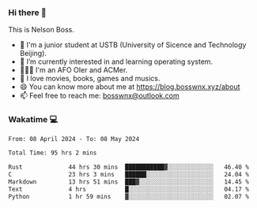 ### Hi there 👋

<!--
**bosswnx/bosswnx** is a ✨ _special_ ✨ repository because its `README.md` (this file) appears on your GitHub profile.

Here are some ideas to get you started:

- 🔭 I’m currently working on ...
- 🌱 I’m currently learning ...
- 👯 I’m looking to collaborate on ...
- 🤔 I’m looking for help with ...
- 💬 Ask me about ...
- 📫 How to reach me: ...
- 😄 Pronouns: ...
- ⚡ Fun fact: ...
-->

This is Nelson Boss.

- 🏫 I'm a junior student at USTB (University of Sicence and Technology Beijing).
- 🌱 I’m currently interested in and learning operating system.
- 🧑🏻‍💻 I'm an AFO OIer and ACMer.
- 🥰 I love movies, books, games and musics.
- 😄 You can know more about me at https://blog.bosswnx.xyz/about
- 📫 Feel free to reach me: bosswnx@outlook.com

### Wakatime 💻

<!--START_SECTION:waka-->

```txt
From: 08 April 2024 - To: 08 May 2024

Total Time: 95 hrs 2 mins

Rust             44 hrs 30 mins  ███████████▓░░░░░░░░░░░░░   46.40 %
C                23 hrs 3 mins   ██████░░░░░░░░░░░░░░░░░░░   24.04 %
Markdown         13 hrs 51 mins  ███▓░░░░░░░░░░░░░░░░░░░░░   14.45 %
Text             4 hrs           █░░░░░░░░░░░░░░░░░░░░░░░░   04.17 %
Python           1 hr 59 mins    ▓░░░░░░░░░░░░░░░░░░░░░░░░   02.07 %
```

<!--END_SECTION:waka-->
